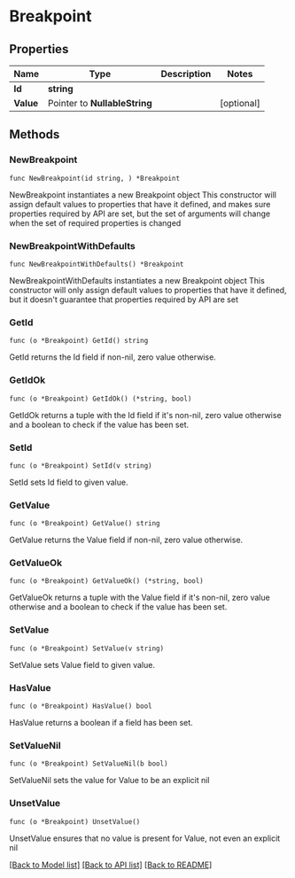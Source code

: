 # Breakpoint

## Properties

Name | Type | Description | Notes
------------ | ------------- | ------------- | -------------
**Id** | **string** |  | 
**Value** | Pointer to **NullableString** |  | [optional] 

## Methods

### NewBreakpoint

`func NewBreakpoint(id string, ) *Breakpoint`

NewBreakpoint instantiates a new Breakpoint object
This constructor will assign default values to properties that have it defined,
and makes sure properties required by API are set, but the set of arguments
will change when the set of required properties is changed

### NewBreakpointWithDefaults

`func NewBreakpointWithDefaults() *Breakpoint`

NewBreakpointWithDefaults instantiates a new Breakpoint object
This constructor will only assign default values to properties that have it defined,
but it doesn't guarantee that properties required by API are set

### GetId

`func (o *Breakpoint) GetId() string`

GetId returns the Id field if non-nil, zero value otherwise.

### GetIdOk

`func (o *Breakpoint) GetIdOk() (*string, bool)`

GetIdOk returns a tuple with the Id field if it's non-nil, zero value otherwise
and a boolean to check if the value has been set.

### SetId

`func (o *Breakpoint) SetId(v string)`

SetId sets Id field to given value.


### GetValue

`func (o *Breakpoint) GetValue() string`

GetValue returns the Value field if non-nil, zero value otherwise.

### GetValueOk

`func (o *Breakpoint) GetValueOk() (*string, bool)`

GetValueOk returns a tuple with the Value field if it's non-nil, zero value otherwise
and a boolean to check if the value has been set.

### SetValue

`func (o *Breakpoint) SetValue(v string)`

SetValue sets Value field to given value.

### HasValue

`func (o *Breakpoint) HasValue() bool`

HasValue returns a boolean if a field has been set.

### SetValueNil

`func (o *Breakpoint) SetValueNil(b bool)`

 SetValueNil sets the value for Value to be an explicit nil

### UnsetValue
`func (o *Breakpoint) UnsetValue()`

UnsetValue ensures that no value is present for Value, not even an explicit nil

[[Back to Model list]](../README.md#documentation-for-models) [[Back to API list]](../README.md#documentation-for-api-endpoints) [[Back to README]](../README.md)


